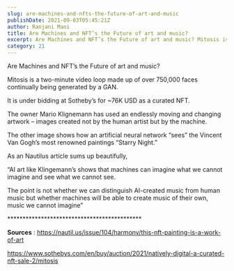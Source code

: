 ```yaml
---
slug: are-machines-and-nfts-the-future-of-art-and-music
publishDate: 2021-09-03T05:45:21Z
author: Ranjani Mani
title: Are Machines and NFT’s the Future of art and music? 
excerpt: Are Machines and NFT’s the Future of art and music? Mitosis is a two-minute video loop made up of over 750,000 faces continually being generated by a GAN. It is under bidding at Sotheby’s for \~76K USD as a curated NFT. The owner Mario Klignemann has used an endlessly moving and changing artwork – images  ... 
category: 21
---
```


Are Machines and NFT’s the Future of art and music?

Mitosis is a two-minute video loop made up of over 750,000 faces continually being generated by a GAN.

It is under bidding at Sotheby’s for \~76K USD as a curated NFT.

The owner Mario Klignemann has used an endlessly moving and changing artwork – images created not by the human artist but by the machine.

The other image shows how an artificial neural network “sees” the Vincent Van Gogh’s most renowned paintings “Starry Night.” 

As an Nautilus article sums up beautifully,

“AI art like Klingemann’s shows that machines can imagine what we cannot imagine and see what we cannot see. 

The point is not whether we can distinguish AI-created music from human music but whether machines will be able to create music of their own, music we cannot imagine”

\*\*\*\*\*\*\*\*\*\*\*\*\*\*\*\*\*\*\*\*\*\*\*\*\*\*\*\*\*\*\*\*\*\*\*\*\*\*\*\*\*\*\*\*

**Sources** : <https://nautil.us/issue/104/harmony/this-nft-painting-is-a-work-of-art>

<https://www.sothebys.com/en/buy/auction/2021/natively-digital-a-curated-nft-sale-2/mitosis>